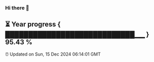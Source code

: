 ### Hi there 👋
⏳ Year progress { ████████████████████████████▁▁ } 95.43 %
---
⏰ Updated on Sun, 15 Dec 2024 06:14:01 GMT

